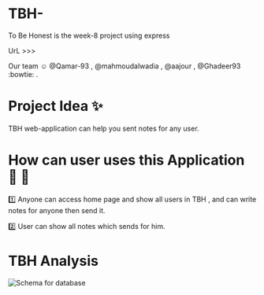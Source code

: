 # TBH-
To Be Honest is the week-8 project using express  

 UrL >>>

Our team :relaxed:  @Qamar-93 , @mahmoudalwadia , @aajour , @Ghadeer93 :bowtie: .

# Project Idea :sparkles:

TBH web-application can help you sent notes for
any user.

 # How can user uses this Application :pray: :pray:

 :one: Anyone can access home page and show all users in TBH , and can write notes for anyone then send it.

 :two: User can show all notes which sends for him.

 # TBH Analysis

 ![Schema for database](https://ibb.co/cg14HQ)
